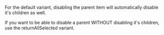 For the default variant, disabling the parent item will automatically disable it's children as well. 

If you want to be able to disable a parent WITHOUT disabling it's children, use the returnAllSelected variant.